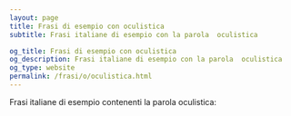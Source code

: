 ```yaml
---
layout: page
title: Frasi di esempio con oculistica 
subtitle: Frasi italiane di esempio con la parola  oculistica

og_title: Frasi di esempio con oculistica 
og_description: Frasi italiane di esempio con la parola  oculistica
og_type: website
permalink: /frasi/o/oculistica.html
---
```


Frasi italiane di esempio contenenti la parola oculistica:


